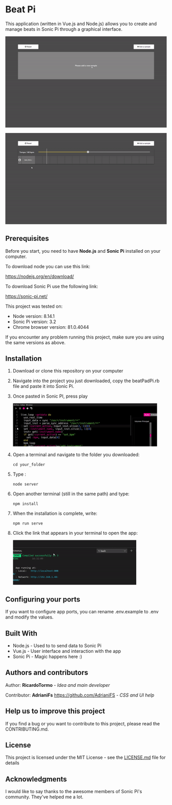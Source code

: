# Beat Pi

This application (written in Vue.js and Node.js) allows you to create and manage beats in Sonic Pi through a graphical interface.

![](doc_images/add_samples.gif)

![](doc_images/edit_sample.gif)


## Prerequisites

Before you start, you need to have **Node.js** and **Sonic Pi** installed on your computer.

To download node you can use this link: 

   https://nodejs.org/en/download/

To download Sonic Pi use the following link:

   https://sonic-pi.net/

This project was tested on:

- Node version: 8.14.1
- Sonic Pi version: 3.2
- Chrome browser version: 81.0.4044

If you encounter any problem running this project, make sure you are using
the same versions as above.

## Installation

1. Download or clone this repository on your computer

2. Navigate into the project you just downloaded, copy the beatPadPi.rb file and paste it into Sonic Pi.

3. Once pasted in Sonic PI, press play
   
   ![play_sonic_pi](doc_images/play_sonic_pi.gif)

4. Open a terminal and navigate to the folder you downloaded:

   ```shell
   cd your_folder
   ```

5. Type :

   ```shell
   node server
   ```

6. Open another terminal (still in the same path) and type:

   ```shell
   npm install
   ```

7. When the installation is complete, write:

   ```shell
   npm run serve
   ```

8. Click the link that appears in your terminal to open the app:

   ![](doc_images/open_app.gif)

## Configuring your ports

If you want to configure app ports, you can rename .env.example to .env and modify the values.
  
## Built With

* Node.js - Used to to send data to Sonic Pi
* Vue.js - User interface and interaction with the app
* Sonic Pi - Magic happens here :)

## Authors and contributors

Author: **RicardoTormo** - *Idea and main developer*

Contributor: **AdrianiFs** https://github.com/AdrianiFS - *CSS and UI help* 

## Help us to improve this project

If you find a bug or you want to contribute to this project, please read the CONTRIBUTING.md.

## License

This project is licensed under the MIT License - see the [LICENSE.md](LICENSE.md) file for details

## Acknowledgments

I would like to say thanks to the awesome members of Sonic Pi's community. They've helped me a lot.
